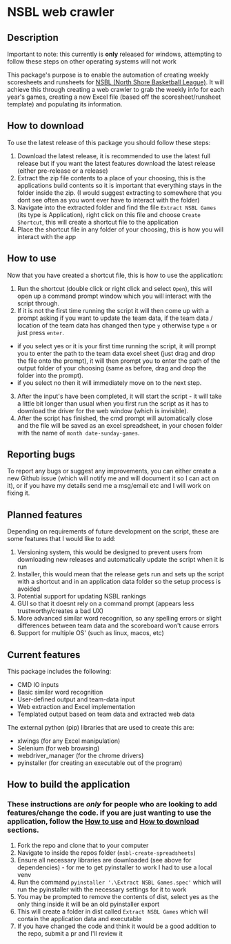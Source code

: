 # NSBL web crawler #

## Description ##

Important to note: this currently is **only** released for windows, attempting to follow these steps on other operating systems will not work

This package's purpose is to enable the automation of creating weekly scoresheets and runsheets for [NSBL (North Shore Basketball League)](www.nsbl.com.au). It will achieve this through creating a web crawler to grab the weekly info for each year's games, creating a new Excel file (based off the scoresheet/runsheet template) and populating its information.

## How to download ##

To use the latest release of this package you should follow these steps:

1. Download the latest release, it is recommended to use the latest full release but if you want the latest features download the latest release (either pre-release or a release)
2. Extract the zip file contents to a place of your choosing, this is the applications build contents so it is important that everything stays in the folder inside the zip. (I would suggest extracting to somewhere that you dont see often as you wont ever have to interact with the folder)
3. Navigate into the extracted folder and find the file `Extract NSBL Games` (its type is Application), right click on this file and choose `Create Shortcut`, this will create a shortcut file to the application
4. Place the shortcut file in any folder of your choosing, this is how you will interact with the app

## How to use ##

Now that you have created a shortcut file, this is how to use the application:

1. Run the shortcut (double click or right click and select `Open`), this will open up a command prompt window which you will interact with the script through.
2. If it is not the first time running the script it will then come up with a prompt asking if you want to update the team data, if the team data / location of the team data has changed then type `y` otherwise type `n` or just press `enter`.
  - if you select yes or it is your first time running the script, it will prompt you to enter the path to the team data excel sheet (just drag and drop the file onto the prompt), it will then prompt you to enter the path of the output folder of your choosing (same as before, drag and drop the folder into the prompt).
  - if you select no then it will immediately move on to the next step.
3. After the input's have been completed, it will start the script - it will take a little bit longer than usual when you first run the script as it has to download the driver for the web window (which is invisible).
4. After the script has finished, the cmd prompt will automatically close and the file will be saved as an excel spreadsheet, in your chosen folder with the name of `month date-sunday-games`.

## Reporting bugs ##

To report any bugs or suggest any improvements, you can either create a new Github issue (which will notify me and will document it so I can act on it), or if you have my details send me a msg/email etc and I will work on fixing it.

## Planned features ##

Depending on requirements of future development on the script, these are some features that I would like to add:

1. Versioning system, this would be designed to prevent users from downloading new releases and automatically update the script when it is run
2. Installer, this would mean that the release gets run and sets up the script with a shortcut and in an application data folder so the setup process is avoided
3. Potential support for updating NSBL rankings
4. GUI so that it doesnt rely on a command prompt (appears less trustworthy/creates a bad UX)
5. More advanced similar word recognition, so any spelling errors or slight differences between team data and the scoreboard won't cause errors
6. Support for multiple OS' (such as linux, macos, etc)

## Current features ##

This package includes the following:

- CMD IO inputs
- Basic similar word recognition
- User-defined output and team-data input
- Web extraction and Excel implementation
- Templated output based on team data and extracted web data

The external python (pip) libraries that are used to create this are:

- xlwings (for any Excel manipulation)
- Selenium (for web browsing)
- webdriver_manager (for the chrome drivers)
- pyinstaller (for creating an executable out of the program)

## How to build the application ##

### These instructions are *only* for people who are looking to add features/change the code. if you are just wanting to use the application, follow the [How to use](#how-to-use) and [How to download](#how-to-download) sections. ###

1. Fork the repo and clone that to your computer
2. Navigate to inside the repos folder (`nsbl-create-spreadsheets`)
3. Ensure all necessary libraries are downloaded (see above for dependencies) - for me to get pyinstaller to work I had to use a local venv
4. Run the command `pyinstaller '.\Extract NSBL Games.spec'` which will run the pyinstaller with the necessary settings for it to work
5. You may be prompted to remove the contents of dist, select yes as the only thing inside it will be an old pyinstaller export
6. This will create a folder in dist called `Extract NSBL Games` which will contain the application data and executable
7. If you have changed the code and think it would be a good addition to the repo, submit a pr and I'll review it
